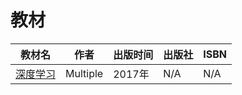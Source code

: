 # 教材

教材名|作者|出版时间|出版社|ISBN
---|---|---|---|---
[深度学习](https://github.com/exacity/deeplearningbook-chinese)|Multiple|2017年|N/A|N/A
